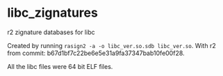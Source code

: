 # libc_zignatures
r2 zignature databases for libc

Created by running `rasign2 -a -o libc_ver.so.sdb libc_ver.so`. 
With r2 from commit: b67d1bf7c22be6e5e31a9fa37347bab10fe00f28.

All the libc files were 64 bit ELF files.
